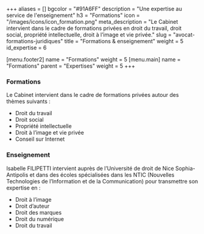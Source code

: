 +++
aliases = []
bgcolor = "#91A6FF"
description = "Une expertise au service de l'enseignement"
h3 = "Formations"
icon = "/images/icons/icon_formation.png"
meta_description = "Le Cabinet intervient dans le cadre de formations privées en droit du travail, droit social, propriété intellectuelle, droit à l’image et vie privée."
slug = "avocat-formations-juridiques"
title = "Formations & enseignement"
weight = 5
id_expertise = 6

[menu.footer2]
name = "Formations"
weight = 5
[menu.main]
name = "Formations"
parent = "Expertises"
weight = 5
+++
### Formations 
Le Cabinet intervient dans le cadre de formations privées autour des thèmes suivants :

-   Droit du travail
-   Droit social
-   Propriété intellectuelle
-   Droit à l’image et vie privée
-   Conseil sur Internet

### Enseignement 
Isabelle FILIPETTI intervient auprès de l’Université de droit de Nice Sophia-Antipolis et dans des écoles spécialisées dans les NTIC (Nouvelles Technologies de l’Information et de la Communication) pour transmettre son expertise en :

-   Droit à l’image
-   Droit d’auteur
-   Droit des marques
-   Droit du numérique
-   Droit du travail